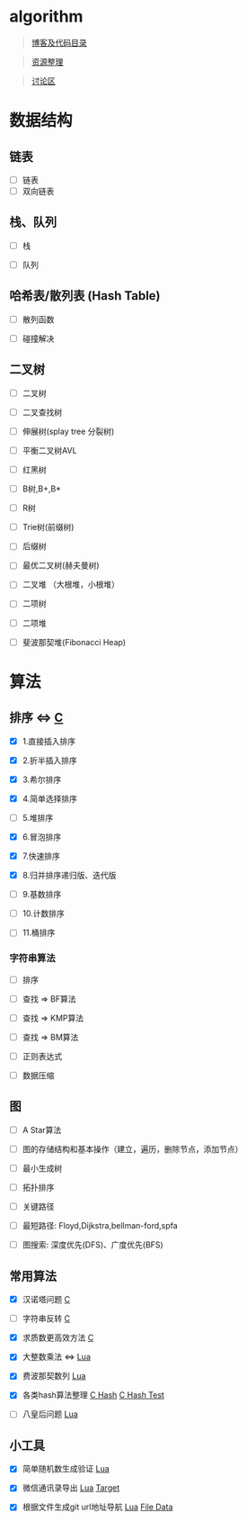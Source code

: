 # algorithm

> [博客及代码目录](menu.md) 

> [资源整理](source.md)

> [讨论区](https://github.com/wenruo95/algorithm/issues/1)


# 数据结构

## 链表

- [ ] 链表
- [ ] 双向链表

## 栈、队列

- [ ] 栈
- [ ] 队列


## 哈希表/散列表 (Hash Table)

- [ ] 散列函数
- [ ] 碰撞解决


## 二叉树

- [ ] 二叉树    
- [ ] 二叉查找树   
- [ ] 伸展树(splay tree 分裂树)   
- [ ] 平衡二叉树AVL    
- [ ] 红黑树  
- [ ] B树,B+,B*  
- [ ] R树  
- [ ] Trie树(前缀树)  
- [ ] 后缀树  
- [ ] 最优二叉树(赫夫曼树) 
- [ ] 二叉堆 （大根堆，小根堆）   
- [ ] 二项树    
- [ ] 二项堆  
- [ ] 斐波那契堆(Fibonacci Heap) 


# 算法

## 排序 <=> [C](https://github.com/wenruo95/algorithm/blob/master/c/sort.c)

- [x] 1.直接插入排序				
- [x] 2.折半插入排序						
- [x] 3.希尔排序
- [x] 4.简单选择排序					
- [ ] 5.堆排序	
- [x] 6.冒泡排序
- [x] 7.快速排序
- [x] 8.归并排序递归版、迭代版

- [ ] 9.基数排序	
- [ ] 10.计数排序
- [ ] 11.桶排序


### 字符串算法  

- [ ] 排序
- [ ] 查找 => BF算法  
- [ ] 查找 => KMP算法  
- [ ] 查找 => BM算法  
- [ ] 正则表达式
- [ ] 数据压缩


## 图

- [ ] A Star算法
- [ ] 图的存储结构和基本操作（建立，遍历，删除节点，添加节点）   
- [ ] 最小生成树  
- [ ] 拓扑排序  
- [ ] 关键路径  
- [ ] 最短路径: Floyd,Dijkstra,bellman-ford,spfa
- [ ] 图搜索: 深度优先(DFS)、广度优先(BFS)


## 常用算法

- [x] 汉诺塔问题 [C](https://github.com/wenruo95/algorithm/blob/master/c/hannuota.c)
- [ ] 字符串反转 [C](https://github.com/wenruo95/algorithm/blob/master/c/algo-string.c)
- [x] 求质数更高效方法 [C](https://github.com/wenruo95/algorithm/blob/master/c/prime-number.c)
- [x] 大整数乘法 <=> [Lua](https://github.com/wenruo95/algorithm/blob/master/lua/bigint_multipli.lua)
- [x] 费波那契数列 [Lua](https://github.com/wenruo95/algorithm/blob/master/lua/fibonacci.lua)
- [x] 各类hash算法整理 [C Hash](https://github.com/wenruo95/algorithm/blob/master/c/hash.c) [C Hash Test](https://github.com/wenruo95/algorithm/blob/master/c/hashtest.c)
- [ ] 八皇后问题 [Lua](https://github.com/wenruo95/algorithm/blob/master/lua/eight_queen.lua)


## 小工具

- [x] 简单随机数生成验证 [Lua](https://github.com/wenruo95/algorithm/blob/master/lua/randcode.lua)
- [x] 微信通讯录导出 [Lua](https://github.com/wenruo95/algorithm/blob/master/lua/name-email.lua) [Target](https://github.com/wenruo95/algorithm/blob/master/lua/contacts.txt)
- [x] 根据文件生成git url地址导航 [Lua](https://github.com/wenruo95/algorithm/blob/master/lua/giturl.lua) [File Data](https://github.com/wenruo95/algorithm/blob/master/lua/filename.lua)


 
 